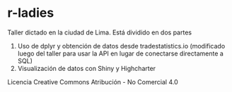 # r-ladies

Taller dictado en la ciudad de Lima. Está dividido en dos partes

1. Uso de dplyr y obtención de datos desde tradestatistics.io (modificado luego del taller para usar la API en lugar de conectarse directamente a SQL)
2. Visualización de datos con Shiny y Highcharter

Licencia Creative Commons Atribución - No Comercial 4.0 
